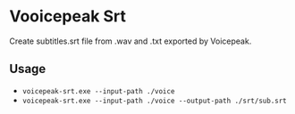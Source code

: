 # Vooicepeak Srt
Create subtitles.srt file from .wav and .txt exported by Voicepeak.

## Usage

- `voicepeak-srt.exe --input-path ./voice`
- `voicepeak-srt.exe --input-path ./voice --output-path ./srt/sub.srt`
